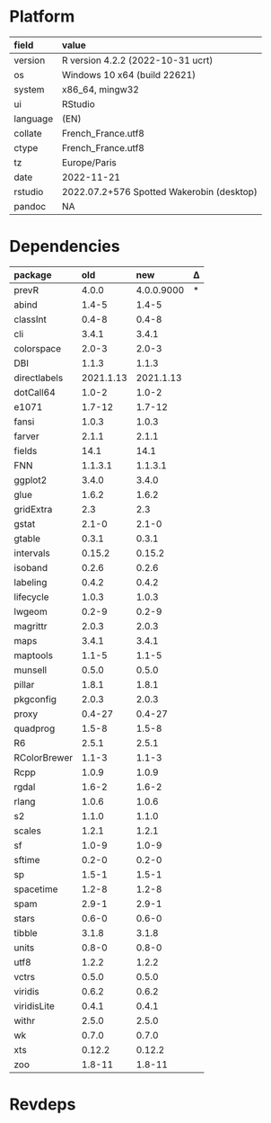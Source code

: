 # Platform

|field    |value                                     |
|:--------|:-----------------------------------------|
|version  |R version 4.2.2 (2022-10-31 ucrt)         |
|os       |Windows 10 x64 (build 22621)              |
|system   |x86_64, mingw32                           |
|ui       |RStudio                                   |
|language |(EN)                                      |
|collate  |French_France.utf8                        |
|ctype    |French_France.utf8                        |
|tz       |Europe/Paris                              |
|date     |2022-11-21                                |
|rstudio  |2022.07.2+576 Spotted Wakerobin (desktop) |
|pandoc   |NA                                        |

# Dependencies

|package      |old       |new        |Δ  |
|:------------|:---------|:----------|:--|
|prevR        |4.0.0     |4.0.0.9000 |*  |
|abind        |1.4-5     |1.4-5      |   |
|classInt     |0.4-8     |0.4-8      |   |
|cli          |3.4.1     |3.4.1      |   |
|colorspace   |2.0-3     |2.0-3      |   |
|DBI          |1.1.3     |1.1.3      |   |
|directlabels |2021.1.13 |2021.1.13  |   |
|dotCall64    |1.0-2     |1.0-2      |   |
|e1071        |1.7-12    |1.7-12     |   |
|fansi        |1.0.3     |1.0.3      |   |
|farver       |2.1.1     |2.1.1      |   |
|fields       |14.1      |14.1       |   |
|FNN          |1.1.3.1   |1.1.3.1    |   |
|ggplot2      |3.4.0     |3.4.0      |   |
|glue         |1.6.2     |1.6.2      |   |
|gridExtra    |2.3       |2.3        |   |
|gstat        |2.1-0     |2.1-0      |   |
|gtable       |0.3.1     |0.3.1      |   |
|intervals    |0.15.2    |0.15.2     |   |
|isoband      |0.2.6     |0.2.6      |   |
|labeling     |0.4.2     |0.4.2      |   |
|lifecycle    |1.0.3     |1.0.3      |   |
|lwgeom       |0.2-9     |0.2-9      |   |
|magrittr     |2.0.3     |2.0.3      |   |
|maps         |3.4.1     |3.4.1      |   |
|maptools     |1.1-5     |1.1-5      |   |
|munsell      |0.5.0     |0.5.0      |   |
|pillar       |1.8.1     |1.8.1      |   |
|pkgconfig    |2.0.3     |2.0.3      |   |
|proxy        |0.4-27    |0.4-27     |   |
|quadprog     |1.5-8     |1.5-8      |   |
|R6           |2.5.1     |2.5.1      |   |
|RColorBrewer |1.1-3     |1.1-3      |   |
|Rcpp         |1.0.9     |1.0.9      |   |
|rgdal        |1.6-2     |1.6-2      |   |
|rlang        |1.0.6     |1.0.6      |   |
|s2           |1.1.0     |1.1.0      |   |
|scales       |1.2.1     |1.2.1      |   |
|sf           |1.0-9     |1.0-9      |   |
|sftime       |0.2-0     |0.2-0      |   |
|sp           |1.5-1     |1.5-1      |   |
|spacetime    |1.2-8     |1.2-8      |   |
|spam         |2.9-1     |2.9-1      |   |
|stars        |0.6-0     |0.6-0      |   |
|tibble       |3.1.8     |3.1.8      |   |
|units        |0.8-0     |0.8-0      |   |
|utf8         |1.2.2     |1.2.2      |   |
|vctrs        |0.5.0     |0.5.0      |   |
|viridis      |0.6.2     |0.6.2      |   |
|viridisLite  |0.4.1     |0.4.1      |   |
|withr        |2.5.0     |2.5.0      |   |
|wk           |0.7.0     |0.7.0      |   |
|xts          |0.12.2    |0.12.2     |   |
|zoo          |1.8-11    |1.8-11     |   |

# Revdeps

